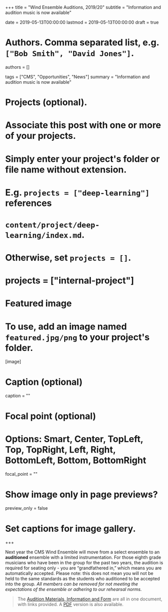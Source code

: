 +++
title = "Wind Ensemble Auditions, 2019/20"
subtitle = "Information and audition music is now available"

date = 2019-05-13T00:00:00
lastmod = 2019-05-13T00:00:00
draft = true

# Authors. Comma separated list, e.g. `["Bob Smith", "David Jones"]`.
authors = []

tags = ["CMS", "Opportunities", "News"]
summary = "Information and audition music is now available"

# Projects (optional).
#   Associate this post with one or more of your projects.
#   Simply enter your project's folder or file name without extension.
#   E.g. `projects = ["deep-learning"]` references
#   `content/project/deep-learning/index.md`.
#   Otherwise, set `projects = []`.
# projects = ["internal-project"]

# Featured image
# To use, add an image named `featured.jpg/png` to your project's folder.
[image]
  # Caption (optional)
  caption = ""

  # Focal point (optional)
  # Options: Smart, Center, TopLeft, Top, TopRight, Left, Right, BottomLeft, Bottom, BottomRight
  focal_point = ""

  # Show image only in page previews?
  preview_only = false

# Set captions for image gallery.

+++

Next year the CMS Wind Ensemble will move from a select ensemble to an ​**auditioned**​ ensemble with a limited instrumentation. For those eighth grade musicians who have been in the group for the past two years, the audition is required ​for seating only​ - you are “grandfathered in,” which means you are automatically accepted. Please note: this does not mean you will not be held to the same standards as the students who auditioned to be accepted into the group. ​*All members can be removed for not meeting the expectations of the ensemble or adhering to our rehearsal norms​.*


> The [Audition Materials, Information and Form](https://docs.google.com/document/d/1dFXkIORgjH7zPckzVlPVkpS7bTDMvsCBciSfwartS1w/edit?usp=sharing) are all in one document, with links provided. A [PDF](https://drive.google.com/a/concordps.org/file/d/1fsuzhYRA6f7e-g1aSed22SJw8PiEhFf5/view?usp=sharing) version is also available.
